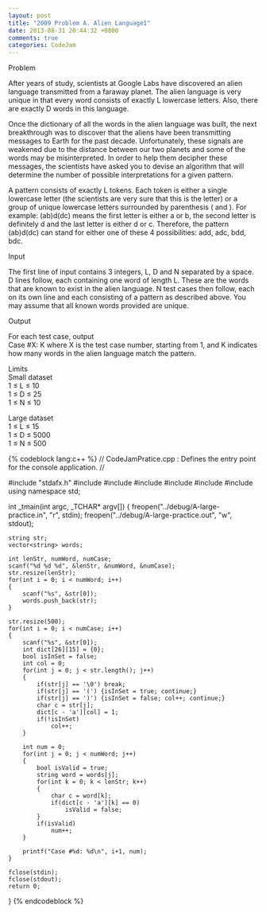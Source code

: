 ```yaml
---
layout: post
title: "2009 Problem A. Alien Language1"
date: 2013-08-31 20:44:32 +0800
comments: true
categories: CodeJam
---
```

Problem

After years of study, scientists at Google Labs have discovered an alien language transmitted from a faraway planet. The alien language is very unique in that every word consists of exactly L lowercase letters. Also, there are exactly D words in this language.

Once the dictionary of all the words in the alien language was built, the next breakthrough was to discover that the aliens have been transmitting messages to Earth for the past decade. Unfortunately, these signals are weakened due to the distance between our two planets and some of the words may be misinterpreted. In order to help them decipher these messages, the scientists have asked you to devise an algorithm that will determine the number of possible interpretations for a given pattern.

A pattern consists of exactly L tokens. Each token is either a single lowercase letter (the scientists are very sure that this is the letter) or a group of unique lowercase letters surrounded by parenthesis ( and ). For example: (ab)d(dc) means the first letter is either a or b, the second letter is definitely d and the last letter is either d or c. Therefore, the pattern (ab)d(dc) can stand for either one of these 4 possibilities: add, adc, bdd, bdc.

Input

The first line of input contains 3 integers, L, D and N separated by a space. D lines follow, each containing one word of length L. These are the words that are known to exist in the alien language. N test cases then follow, each on its own line and each consisting of a pattern as described above. You may assume that all known words provided are unique.

Output

For each test case, output <br>
Case #X: K
where X is the test case number, starting from 1, and K indicates how many words in the alien language match the pattern.

Limits <br>
Small dataset <br>
1 ≤ L ≤ 10 <br>
1 ≤ D ≤ 25 <br>
1 ≤ N ≤ 10 <br>

Large dataset<br>
1 ≤ L ≤ 15 <br> 
1 ≤ D ≤ 5000 <br>
1 ≤ N ≤ 500 <br>

{% codeblock lang:c++ %}
// CodeJamPratice.cpp : Defines the entry point for the console application.
//
 
#include "stdafx.h"
#include <fstream>
#include <iostream>
#include <sstream>
#include <string>
#include <vector>
#include <algorithm>
using namespace std;
 
int _tmain(int argc, _TCHAR* argv[])
{
	freopen("../debug/A-large-practice.in", "r", stdin);
	freopen("../debug/A-large-practice.out", "w", stdout);
 
	string str;
	vector<string> words;
 
	int lenStr, numWord, numCase;
	scanf("%d %d %d", &lenStr, &numWord, &numCase);
	str.resize(lenStr);
	for(int i = 0; i < numWord; i++)
	{
		scanf("%s", &str[0]);
		words.push_back(str);
	}
 
	str.resize(500);
	for(int i = 0; i < numCase; i++)
	{
		scanf("%s", &str[0]);
		int dict[26][15] = {0};
		bool isInSet = false;
		int col = 0;
		for(int j = 0; j < str.length(); j++)
		{
			if(str[j] == '\0') break;
			if(str[j] == '(') {isInSet = true; continue;}
			if(str[j] == ')') {isInSet = false; col++; continue;}
			char c = str[j];
			dict[c - 'a'][col] = 1;
			if(!isInSet)
				col++;
		}
 
		int num = 0;
		for(int j = 0; j < numWord; j++)
		{
			bool isValid = true;
			string word = words[j];
			for(int k = 0; k < lenStr; k++)
			{
				char c = word[k];
				if(dict[c - 'a'][k] == 0)
					isValid = false;
			}
			if(isValid)
				num++;
		}
 
		printf("Case #%d: %d\n", i+1, num);
	}
 
	fclose(stdin);
	fclose(stdout);
	return 0;
}
{% endcodeblock %}